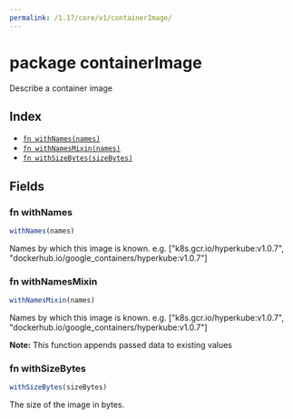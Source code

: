 ```yaml
---
permalink: /1.17/core/v1/containerImage/
---
```


# package containerImage

Describe a container image

## Index

* [`fn withNames(names)`](#fn-withnames)
* [`fn withNamesMixin(names)`](#fn-withnamesmixin)
* [`fn withSizeBytes(sizeBytes)`](#fn-withsizebytes)

## Fields

### fn withNames

```ts
withNames(names)
```

Names by which this image is known. e.g. ["k8s.gcr.io/hyperkube:v1.0.7", "dockerhub.io/google_containers/hyperkube:v1.0.7"]

### fn withNamesMixin

```ts
withNamesMixin(names)
```

Names by which this image is known. e.g. ["k8s.gcr.io/hyperkube:v1.0.7", "dockerhub.io/google_containers/hyperkube:v1.0.7"]

**Note:** This function appends passed data to existing values

### fn withSizeBytes

```ts
withSizeBytes(sizeBytes)
```

The size of the image in bytes.